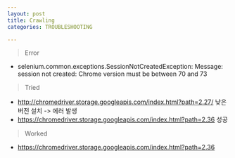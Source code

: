 ```yaml
---
layout: post
title: Crawling
categories: TROUBLESHOOTING

---
```



> Error

* selenium.common.exceptions.SessionNotCreatedException: Message: session not created: Chrome version must be between 70 and 73

> Tried
* http://chromedriver.storage.googleapis.com/index.html?path=2.27/  낮은 버전 설치  -> 에러 발생
* https://chromedriver.storage.googleapis.com/index.html?path=2.36   성공


> Worked

* https://chromedriver.storage.googleapis.com/index.html?path=2.36 
